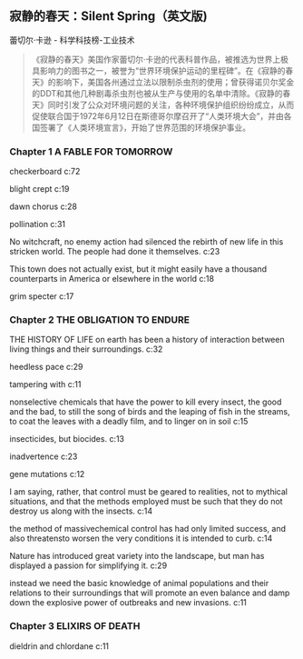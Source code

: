 ## 寂静的春天：Silent Spring（英文版)

蕾切尔·卡逊  -  科学科技榜-工业技术

> 《寂静的春天》美国作家蕾切尔·卡逊的代表科普作品，被推选为世界上极具影响力的图书之一，被誉为“世界环境保护运动的里程碑”。在《寂静的春天》的影响下，美国各州通过立法以限制杀虫剂的使用；曾获得诺贝尔奖金的DDT和其他几种剧毒杀虫剂也被从生产与使用的名单中清除。《寂静的春天》同时引发了公众对环境问题的关注，各种环境保护组织纷纷成立，从而促使联合国于1972年6月12日在斯德哥尔摩召开了“人类环境大会”，并由各国签署了《人类环境宣言》，开始了世界范围的环境保护事业。

### Chapter 1 A FABLE FOR TOMORROW

checkerboard c:72

blight crept c:19

dawn chorus c:28

pollination c:31

No witchcraft, no enemy action had silenced the rebirth of new life in this stricken world. The people had done it themselves. c:23

This town does not actually exist, but it might easily have a thousand counterparts in America or elsewhere in the world c:18

grim specter c:17

### Chapter 2 THE OBLIGATION TO ENDURE

THE HISTORY OF LIFE on earth has been a history of interaction between living things and their surroundings. c:32

heedless pace  c:29

tampering with  c:11

nonselective chemicals that have the power to kill every insect, the good and the bad, to still the song of birds and the leaping of fish in the streams, to coat the leaves with a deadly film, and to linger on in soil c:15

insecticides, but biocides.  c:13

inadvertence c:23

gene mutations c:12

I am saying, rather, that control must be geared to realities, not to mythical situations, and that the methods employed must be such that they do not destroy us along with the insects. c:14

the method of massivechemical control has had only limited success, and also threatensto worsen the very conditions it is intended to curb. c:14

Nature has introduced great variety into the landscape, but man has displayed a passion for simplifying it. c:29

instead we need the basic knowledge of animal populations and their relations to their surroundings that will promote an even balance and damp down the explosive power of outbreaks and new invasions. c:11

### Chapter 3 ELIXIRS OF DEATH

dieldrin and chlordane c:11
